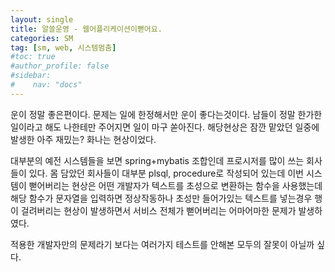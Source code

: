 ```yaml
---
layout: single
title: 알쓸운영 - 웹어플리케이션이뻗어요.
categories: SM
tag: [sm, web, 시스템멈춤]
#toc: true
#author_profile: false
#sidebar:
#    nav: "docs"
---
```


운이 정말 좋은편이다. 문제는 일에 한정해서만 운이 좋다는것이다. 남들이 정말 한가한 일이라고 해도 나한테만 주어지면 일이 마구 쏟아진다. 해당현상은 잠깐 맡았던 일중에 발생한 아주 재밌는? 화나는 현상이었다.

대부분의 예전 시스템들을 보면 spring+mybatis 조합인데 프로시저를 많이 쓰는 회사들이 있다. 몸 담았던 회사들이 대부분 plsql, procedure로 작성되어 있는데 
이번 시스템이 뻗어버리는 현상은 어떤 개발자가 텍스트를 초성으로 변환하는 함수을 사용했는데 해당 함수가 문자열을 입력하면 정상작동하나 초성만 들어가있는 텍스트를 넣는경우
행이 걸려버리는 현상이 발생하면서 서비스 전체가 뻗어버리는 어마어마한 문제가 발생하였다.

적용한 개발자만의 문제라기 보다는 여러가지 테스트를 안해본 모두의 잘못이 아닐까 싶다.


[//]: # (```)

[//]: # (CREATE DEFINER=`스키마`@`%` FUNCTION `fn_choSearch`&#40;`str` varchar&#40;20&#41;&#41; RETURNS varchar&#40;20&#41; CHARSET utf8 )

[//]: # ()
[//]: # (BEGIN )

[//]: # (     declare returnStr varchar&#40;100&#41;; )

[//]: # (     declare cnt int; )

[//]: # (     declare i int; )

[//]: # (     declare j int; )

[//]: # (     declare tmpStr varchar&#40;10&#41;; )

[//]: # ()
[//]: # (     if str is null then )

[//]: # (         return ''; )

[//]: # (     end if; )

[//]: # ()
[//]: # (   set str = replace&#40;str, ' ', ''&#41;;)

[//]: # (     set cnt = length&#40;str&#41;/3; )

[//]: # (     set i = 1; )

[//]: # (     set j = 1; )

[//]: # (     while i <=cnt DO )

[//]: # (           set tmpStr = substring&#40;str,i,j&#41;; )

[//]: # (           set returnStr = concat&#40;ifnull&#40;returnStr,''&#41;, )

[//]: # ()
[//]: # (            case when tmpStr rlike '^&#40;ㄱ|ㄲ&#41;' OR &#40; tmpStr >= '가' AND tmpStr < '나' &#41; then 'ㄱ' )

[//]: # (                 when tmpStr rlike '^ㄴ' OR &#40; tmpStr >= '나' AND tmpStr < '다' &#41; then 'ㄴ' )

[//]: # (                 when tmpStr rlike '^&#40;ㄷ|ㄸ&#41;' OR &#40; tmpStr >= '다' AND tmpStr < '라' &#41; then 'ㄷ' )

[//]: # (                 when tmpStr rlike '^ㄹ' OR &#40; tmpStr >= '라' AND tmpStr < '마' &#41; then 'ㄹ' )

[//]: # (                 when tmpStr rlike '^ㅁ' OR &#40; tmpStr >= '마' AND tmpStr < '바' &#41; then 'ㅁ' )

[//]: # (                 when tmpStr rlike '^ㅂ' OR &#40; tmpStr >= '바' AND tmpStr < '사' &#41; then 'ㅂ' )

[//]: # (                 when tmpStr rlike '^&#40;ㅅ|ㅆ&#41;' OR &#40; tmpStr >= '사' AND tmpStr < '아' &#41; then 'ㅅ' )

[//]: # (                 when tmpStr rlike '^ㅇ' OR &#40; tmpStr >= '아' AND tmpStr < '자' &#41; then 'ㅇ' )

[//]: # (                 when tmpStr rlike '^&#40;ㅈ|ㅉ&#41;' OR &#40; tmpStr >= '자' AND tmpStr < '차' &#41; then 'ㅈ' )

[//]: # (                 when tmpStr rlike '^ㅊ' OR &#40; tmpStr >= '차' AND tmpStr < '카' &#41; then 'ㅊ' )

[//]: # (                 when tmpStr rlike '^ㅋ' OR &#40; tmpStr >= '카' AND tmpStr < '타' &#41; then 'ㅋ' )

[//]: # (                 when tmpStr rlike '^ㅌ' OR &#40; tmpStr >= '타' AND tmpStr < '파' &#41; then 'ㅌ' )

[//]: # (                 when tmpStr rlike '^ㅍ' OR &#40; tmpStr >= '파' AND tmpStr < '하' &#41; then 'ㅍ' )

[//]: # (            else 'ㅎ' end&#41;; )

[//]: # (           set i=i+1; )

[//]: # (     end while; )

[//]: # (  RETURN returnStr; )

[//]: # (END;)

[//]: # (```)